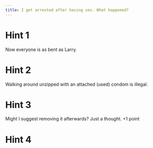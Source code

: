 ```yaml
---
title: I get arrested after having sex. What happened?
---
```

# Hint 1
Now everyone is as bent as Larry.

# Hint 2
Walking around unzipped with an attached (used) condom is illegal.

# Hint 3
Might I suggest removing it afterwards? Just a thought.  +1 point

# Hint 4


